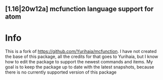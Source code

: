 ## [1.16|20w12a] mcfunction language support for atom

# Info
This is a fork of https://github.com/Yurihaia/mcfunction. I have not created the base of this package, all the credits for that goes to Yurihaia, but I know how to edit the package to support the newest commands and items. My goal is to keep the package up to date with the latest snapshots, because there is no currently supported version of this package
